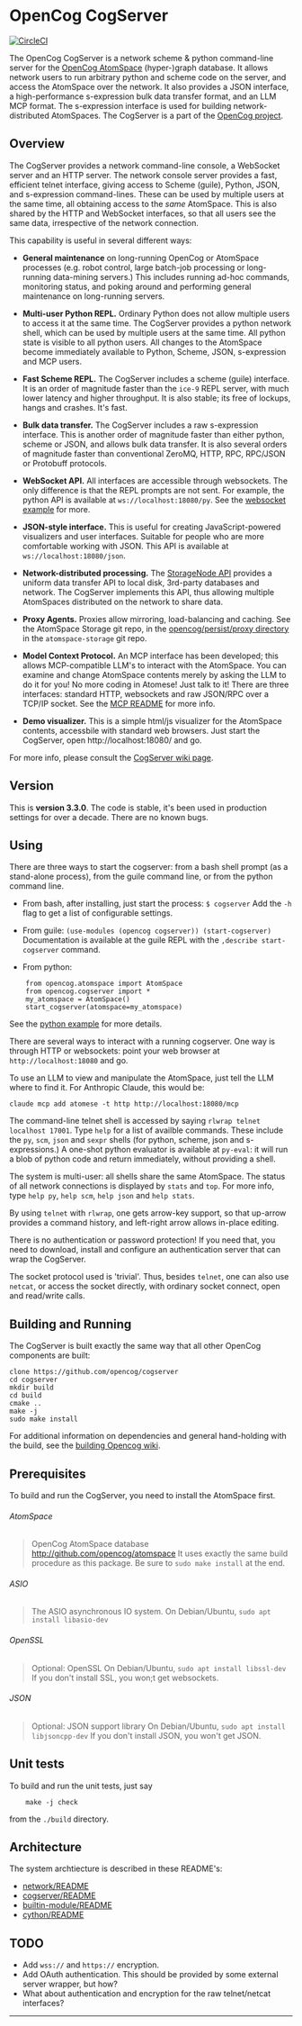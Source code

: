 OpenCog CogServer
=================
[![CircleCI](https://circleci.com/gh/opencog/cogserver.svg?style=svg)](https://circleci.com/gh/opencog/cogserver)

The OpenCog CogServer is a network scheme & python command-line
server for the [OpenCog AtomSpace](https://github.com/opencog/atomspace)
(hyper-)graph database. It allows network users to run arbitrary python
and scheme code on the server, and access the AtomSpace over the
network. It also provides a JSON interface, a high-performance
s-expression bulk data transfer format, and an LLM MCP format.
The s-expression interface is used for building network-distributed
AtomSpaces. The CogServer is a part of the
[OpenCog project](https://opencog.org).

Overview
--------
The CogServer provides a network command-line console, a WebSocket
server and an HTTP server.  The network console server provides a
fast, efficient telnet interface, giving access to Scheme (guile),
Python, JSON, and s-expression command-lines.  These can be used by
multiple users at the same time, all obtaining access to the *same*
AtomSpace. This is also shared by the HTTP and WebSocket interfaces,
so that all users see the same data, irrespective of the network
connection.

This capability is useful in several different ways:

* **General maintenance** on long-running OpenCog or AtomSpace processes
  (e.g. robot control, large batch-job processing or long-running
  data-mining servers.) This includes running ad-hoc commands,
  monitoring status, and poking around and performing general
  maintenance on long-running servers.

* **Multi-user Python REPL.** Ordinary Python does not allow
  multiple users to access it at the same time.  The CogServer
  provides a python network shell, which can be used by multiple
  users at the same time.  All python state is visible to all
  python users. All changes to the AtomSpace become immediately
  available to Python, Scheme, JSON, s-expression and MCP users.

* **Fast Scheme REPL.** The CogServer includes a scheme (guile)
  interface.  It is an order of magnitude faster than the `ice-9`
  REPL server, with much lower latency and higher throughput.
  It is also stable; its free of lockups, hangs and crashes. It's fast.

* **Bulk data transfer.** The CogServer includes a raw s-expression
  interface. This is another order of magnitude faster than either
  python, scheme or JSON, and allows bulk data transfer.  It is
  also several orders of magnitude faster than conventional ZeroMQ,
  HTTP, RPC, RPC/JSON or Protobuff protocols.

* **WebSocket API.** All interfaces are accessible through websockets.
  The only difference is that the REPL prompts are not sent. For example,
  the python API is available at `ws://localhost:18080/py`.
  See the [websocket example](./examples/websockets/demo.html) for more.

* **JSON-style interface.** This is useful for creating JavaScript-powered
  visualizers and user interfaces. Suitable for people who are more
  comfortable working with JSON.  This API is available at
  `ws://localhost:18080/json`.

* **Network-distributed processing.** The [StorageNode
  API](https://wiki.opencog.org/w/StorageNode) provides a uniform data
  transfer API to local disk, 3rd-party databases and network. The
  CogServer implements this API, thus allowing multiple AtomSpaces
  distributed on the network to share data.

* **Proxy Agents.** Proxies allow mirroring, load-balancing and
  caching.  See the AtomSpace Storage git repo, in the
  [opencog/persist/proxy directory](https://github.com/opencog/atomspace-storage/tree/master/opencog/persist/proxy)
  in the `atomspace-storage` git repo.

* **Model Context Protocol.** An MCP interface has been developed;
  this allows MCP-compatible LLM's to interact with the AtomSpace.
  You can examine and change AtomSpace contents merely by asking the
  LLM to do it for you! No more coding in Atomese! Just talk to it!
  There are three interfaces: standard HTTP, websockets and raw
  JSON/RPC over a TCP/IP socket.
  See the [MCP README](./examples/mcp/README.md) for more info.

* **Demo visualizer.** This is a simple html/js visualizer for the
  AtomSpace contents, accessbile with standard web browsers. Just
  start the CogServer, open http://localhost:18080/ and go.

For more info, please consult the
[CogServer wiki page](https://wiki.opencog.org/w/CogServer).

Version
-------
This is **version 3.3.0**. The code is stable, it's been used in
production settings for over a decade.   There are no known bugs.

Using
-----
There are three ways to start the cogserver: from a bash shell prompt
(as a stand-alone process), from the guile command line, or from the
python command line.

* From bash, after installing, just start the process:
  `$ cogserver`
  Add the `-h` flag to get a list of configurable settings.

* From guile: `(use-modules (opencog cogserver)) (start-cogserver)`
  Documentation is available at the guile REPL with the
  `,describe start-cogserver` command.

* From python:
```
    from opencog.atomspace import AtomSpace
    from opencog.cogserver import *
    my_atomspace = AtomSpace()
    start_cogserver(atomspace=my_atomspace)
```
See the [python example](./examples/python/start_cogserver.py) for
more details.

There are several ways to interact with a running cogserver. One way
is through HTTP or websockets: point your web browser at
`http://localhost:18080` and go.

To use an LLM to view and manipulate the AtomSpace, just tell the LLM
where to find it. For Anthropic Claude, this  would be:
```
claude mcp add atomese -t http http://localhost:18080/mcp
```

The command-line telnet shell is accessed by saying
`rlwrap telnet localhost 17001`. Type `help` for a list of availble
commands. These include the `py`, `scm`, `json` and `sexpr` shells
(for python, scheme, json and s-expressions.) A one-shot python
evaluator is available at `py-eval`: it will run a blob of python
code and return immediately, without providing a shell.

The system is multi-user: all shells share the same AtomSpace.
The status of all network connections is displayed by `stats` and
`top`. For more info, type `help py`, `help scm`, `help json` and
`help stats`.

By using `telnet` with `rlwrap`, one gets arrow-key support, so that
up-arrow provides a command history, and left-right arrow allows
in-place editing.

There is no authentication or password protection! If you need that,
you need to download, install and configure an authentication server
that can wrap the CogServer.

The socket protocol used is 'trivial'. Thus, besides `telnet`, one can
also use `netcat`, or access the socket directly, with ordinary socket
connect, open and read/write calls.

Building and Running
--------------------
The CogServer is built exactly the same way that all other OpenCog
components are built:
```
clone https://github.com/opencog/cogserver
cd cogserver
mkdir build
cd build
cmake ..
make -j
sudo make install
```
For additional information on dependencies and general hand-holding
with the build, see the [building Opencog
wiki](http://wiki.opencog.org/wikihome/index.php/Building_OpenCog).

Prerequisites
-------------
To build and run the CogServer, you need to install the AtomSpace first.

###### AtomSpace
> OpenCog AtomSpace database
> http://github.com/opencog/atomspace
> It uses exactly the same build procedure as this package. Be sure
  to `sudo make install` at the end.

###### ASIO
> The ASIO asynchronous IO system.
> On Debian/Ubuntu, `sudo apt install libasio-dev`

###### OpenSSL
> Optional: OpenSSL
> On Debian/Ubuntu, `sudo apt install libssl-dev`
> If you don't install SSL, you won;t get websockets.

###### JSON
> Optional: JSON support library
> On Debian/Ubuntu, `sudo apt install libjsoncpp-dev`
> If you don't install JSON, you won't get JSON.


Unit tests
----------
To build and run the unit tests, just say
```
    make -j check
```
from the `./build` directory.

Architecture
------------
The system archtiecture is described in these README's:

* [network/README](opencog/network/README.md)
* [cogserver/README](opencog/cogserver/server/README.md)
* [builtin-module/README](opencog/cogserver/modules/commands/README.md)
* [cython/README](opencog/cython/README.md)

TODO
----
* Add `wss://` and `https://` encryption.
* Add OAuth authentication. This should be provided by some external
  server wrapper, but how?
* What about authentication and encryption for the raw telnet/netcat
  interfaces?

----
